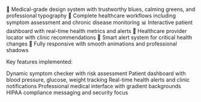 🎨 Medical-grade design system with trustworthy blues, calming greens, and professional typography 🏥 Complete healthcare workflows including symptom assessment and chronic disease monitoring
📊 Interactive patient dashboard with real-time health metrics and alerts 📍 Healthcare provider locator with clinic recommendations 🔔 Smart alert system for critical health changes 📱 Fully responsive with smooth animations and professional shadows

Key features implemented:

Dynamic symptom checker with risk assessment
Patient dashboard with blood pressure, glucose, weight tracking
Real-time health alerts and clinic notifications
Professional medical interface with gradient backgrounds
HIPAA compliance messaging and security focus
